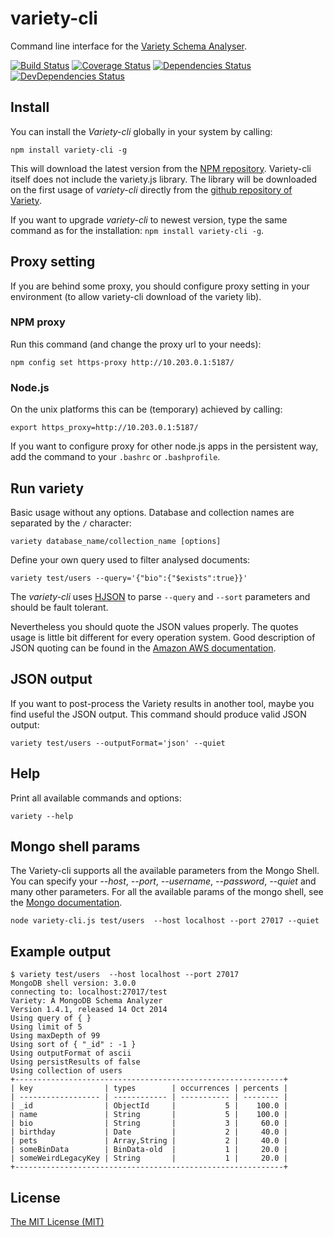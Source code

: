 # variety-cli

Command line interface for the [Variety Schema Analyser](https://github.com/variety/variety).

[![Build Status](https://travis-ci.org/todvora/variety-cli.svg)](https://travis-ci.org/todvora/variety-cli)
[![Coverage Status](https://coveralls.io/repos/todvora/variety-cli/badge.svg)](https://coveralls.io/r/todvora/variety-cli)
[![Dependencies Status](https://david-dm.org/todvora/variety-cli/status.svg)](https://david-dm.org/todvora/variety-cli/)
[![DevDependencies Status](https://david-dm.org/todvora/variety-cli/dev-status.svg)](https://david-dm.org/todvora/variety-cli/#info=devDependencies)
## Install

You can install the *Variety-cli* globally in your system by calling:
```
npm install variety-cli -g
```
This will download the latest version from the [NPM repository](https://www.npmjs.com/package/variety-cli).
Variety-cli itself does not include the variety.js library. The library will be downloaded on the first usage
of *variety-cli* directly from the [github repository of Variety](https://raw.githubusercontent.com/variety/variety/master/variety.js).

If you want to upgrade *variety-cli* to newest version, type the same command as for the installation: ```npm install variety-cli -g```.

## Proxy setting

If you are behind some proxy, you should configure proxy setting in your environment (to allow variety-cli download of the variety lib).

### NPM proxy

Run this command (and change the proxy url to your needs):
```
npm config set https-proxy http://10.203.0.1:5187/
```

### Node.js
On the unix platforms this can be (temporary) achieved by calling:
 ```
export https_proxy=http://10.203.0.1:5187/

```
If you want to configure proxy for other node.js apps in the persistent way, add the command
to your ```.bashrc``` or ```.bashprofile```.

## Run variety

Basic usage without any options. Database and collection names are separated by the ```/``` character:
```
variety database_name/collection_name [options]
```

Define your own query used to filter analysed documents:

```
variety test/users --query='{"bio":{"$exists":true}}'
```

The *variety-cli* uses [HJSON](http://hjson.org/) to parse ```--query``` and ```--sort``` parameters and should be fault tolerant.

Nevertheless you should quote the JSON values properly. The quotes usage is little bit different for every operation system.
Good description of JSON quoting can be found in the [Amazon AWS documentation](https://docs.aws.amazon.com/cli/latest/userguide/cli-using-param.html#quoting-strings).

## JSON output
If you want to post-process the Variety results in another tool, maybe you find useful the
JSON output. This command should produce valid JSON output:

```
variety test/users --outputFormat='json' --quiet
```



## Help
Print all available commands and options:

```
variety --help
```

## Mongo shell params

The Variety-cli supports all the available parameters from the Mongo Shell.
You can specify your *--host*, *--port*, *--username*, *--password*, *--quiet* and many other parameters. For all the
available params of the mongo shell, see the [Mongo  documentation](http://docs.mongodb.org/manual/reference/program/mongo/).

```
node variety-cli.js test/users  --host localhost --port 27017 --quiet
```

## Example output
```
$ variety test/users  --host localhost --port 27017
MongoDB shell version: 3.0.0
connecting to: localhost:27017/test
Variety: A MongoDB Schema Analyzer
Version 1.4.1, released 14 Oct 2014
Using query of { }
Using limit of 5
Using maxDepth of 99
Using sort of { "_id" : -1 }
Using outputFormat of ascii
Using persistResults of false
Using collection of users
+------------------------------------------------------------+
| key                | types        | occurrences | percents |
| ------------------ | ------------ | ----------- | -------- |
| _id                | ObjectId     |           5 |    100.0 |
| name               | String       |           5 |    100.0 |
| bio                | String       |           3 |     60.0 |
| birthday           | Date         |           2 |     40.0 |
| pets               | Array,String |           2 |     40.0 |
| someBinData        | BinData-old  |           1 |     20.0 |
| someWeirdLegacyKey | String       |           1 |     20.0 |
+------------------------------------------------------------+
```

## License

[The MIT License (MIT)](https://raw.github.com/todvora/variety-cli/master/LICENSE.md)
